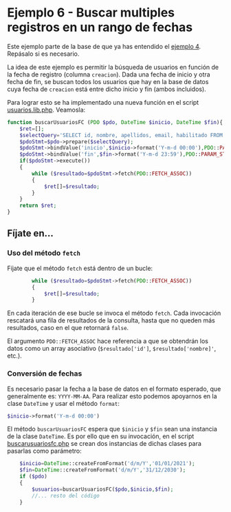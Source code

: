 # Ejemplo 6 - Buscar multiples registros en un rango de fechas

Este ejemplo parte de la base de que ya has entendido el [ejemplo 4](../Ejemplo%204). Repásalo si es necesario.

La idea de este ejemplo es permitir la búsqueda de usuarios en función de la fecha de registro (columna `creacion`). Dada una fecha de inicio y otra fecha de fin, se buscan todos los usuarios que hay en la base de datos cuya fecha de `creacion` está entre dicho inicio y fin (ambos incluidos).

Para lograr esto se ha implementado una nueva función en el script [usuarios.lib.php](usuarios.lib.php). Veamosla:

```php
function buscarUsuariosFC (PDO $pdo, DateTime $inicio, DateTime $fin){
    $ret=[];
    $selectQuery='SELECT id, nombre, apellidos, email, habilitado FROM usuarios WHERE creacion>=:inicio AND creacion<=:fin';
    $pdoStmt=$pdo->prepare($selectQuery);
    $pdoStmt->bindValue('inicio',$inicio->format('Y-m-d 00:00'),PDO::PARAM_STR);
    $pdoStmt->bindValue('fin',$fin->format('Y-m-d 23:59'),PDO::PARAM_STR);
    if($pdoStmt->execute())
    {
        while ($resultado=$pdoStmt->fetch(PDO::FETCH_ASSOC))
        {
            $ret[]=$resultado;
        }
    }
    return $ret;
}
```
## Fíjate en...

### Uso del método `fetch`

Fíjate que el método `fetch` está dentro de un bucle:
```php
        while ($resultado=$pdoStmt->fetch(PDO::FETCH_ASSOC))
        {
            $ret[]=$resultado;
        }
```
En cada iteración de ese bucle se invoca el método `fetch`. Cada invocación rescatará una fila de resultados de la consulta, hasta que no queden más resultados, caso en el que retornará `false`.

El argumento `PDO::FETCH_ASSOC` hace referencia a que se obtendrán los datos como un array asociativo (`$resultado['id']`, `$resultado['nombre]'`, etc.).

### Conversión de fechas

Es necesario pasar la fecha a la base de datos en el formato esperado, que generalmente es: `YYYY-MM-AA`. Para realizar esto podemos apoyarnos en la clase `DateTime` y usar el método `format`:

```php
$inicio->format('Y-m-d 00:00')
```

El método `buscarUsuariosFC` espera que `$inicio` y `$fin` sean una instancia de la clase `DateTime`. Es por ello que en su invocación, en el script [buscarusuariosfc.php](buscarusuariosfc.php) se crean dos instancias de dichas clases para pasarlas como parámetro:

```php
    $inicio=DateTime::createFromFormat('d/m/Y','01/01/2021');
    $fin=DateTime::createFromFormat('d/m/Y','31/12/2030');
    if ($pdo)
    {
        $usuarios=buscarUsuariosFC($pdo,$inicio,$fin);
        //... resto del código
    }
```
